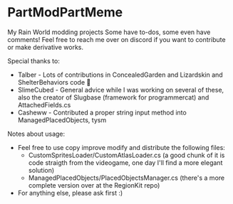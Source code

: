 # PartModPartMeme
My Rain World modding projects
Some have to-dos, some even have comments! Feel free to reach me over on discord if you want to contribute or make derivative works.

Special thanks to:
- Talber - Lots of contributions in ConcealedGarden and Lizardskin and ShelterBehaviors code :purple_heart:
- SlimeCubed - General advice while I was working on several of these, also the creator of Slugbase (framework for programmercat) and AttachedFields.cs
- Casheww - Contributed a proper string input method into ManagedPlacedObjects, tysm

Notes about usage:
- Feel free to use copy improve modify and distribute the following files:
  - CustomSpritesLoader/CustomAtlasLoader.cs (a good chunk of it is code straigth from the videogame, one day I'll find a more elegant solution)
  - ManagedPlacedObjects/PlacedObjectsManager.cs (there's a more complete version over at the RegionKit repo)
- For anything else, please ask first :)
